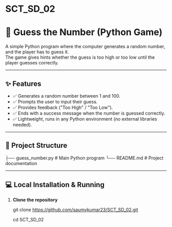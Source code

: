 # SCT_SD_02
# 🎯 Guess the Number (Python Game)

A simple Python program where the computer generates a random number, and the player has to guess it.  
The game gives hints whether the guess is too high or too low until the player guesses correctly.

---

## ✨ Features
- ✅ Generates a random number between 1 and 100.
- ✅ Prompts the user to input their guess.
- ✅ Provides feedback ("Too High" / "Too Low").
- ✅ Ends with a success message when the number is guessed correctly.
- ✅ Lightweight, runs in any Python environment (no external libraries needed).

---

## 📂 Project Structure
├── guess_number.py # Main Python program
└── README.md # Project documentation

---  

## 💻 Local Installation & Running


1. **Clone the repository** 
   
   git clone https://github.com/saumykumar23/SCT_SD_02.git
   
   cd SCT_SD_02

